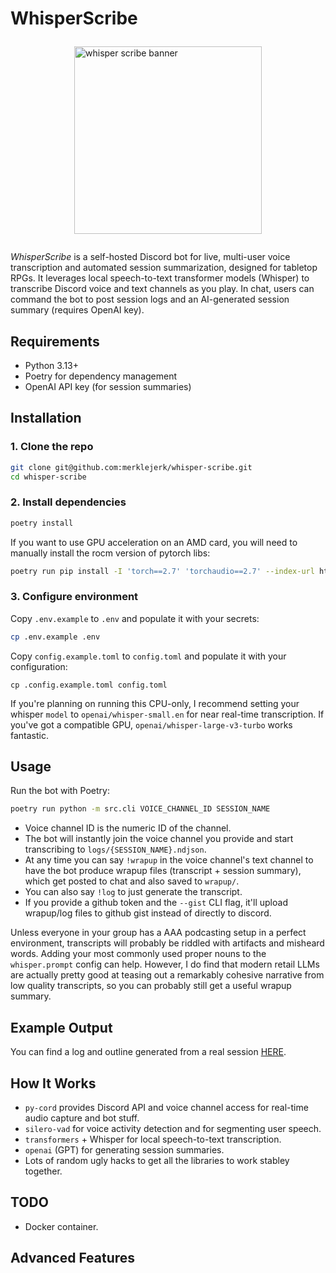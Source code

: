 # WhisperScribe

<img src="static/banner.svg" width="300px" alt="whisper scribe banner" style="display: block; margin: 2em auto">

*WhisperScribe* is a self-hosted Discord bot for live, multi-user voice transcription and automated session summarization, designed for tabletop RPGs. It leverages local speech-to-text transformer models (Whisper) to transcribe Discord voice and text channels as you play. In chat, users can command the bot to post session logs and an AI-generated session summary (requires OpenAI key).

## Requirements

- Python 3.13+
- Poetry for dependency management
- OpenAI API key (for session summaries)

## Installation

### 1. Clone the repo
```bash
git clone git@github.com:merklejerk/whisper-scribe.git
cd whisper-scribe
```
### 2. Install dependencies
```bash
poetry install
```
If you want to use GPU acceleration on an AMD card, you will need to manually install the rocm version of pytorch libs:
```bash
poetry run pip install -I 'torch==2.7' 'torchaudio==2.7' --index-url https://download.pytorch.org/whl/rocm6.3
```
### 3. Configure environment
Copy `.env.example` to `.env` and populate it with your secrets:
```bash
cp .env.example .env
```
Copy `config.example.toml` to `config.toml` and populate it with your configuration:
```
cp .config.example.toml config.toml
```

If you're planning on running this CPU-only, I recommend setting your whisper `model` to `openai/whisper-small.en` for near real-time transcription. If you've got a compatible GPU, `openai/whisper-large-v3-turbo` works fantastic.

## Usage

Run the bot with Poetry:
```bash
poetry run python -m src.cli VOICE_CHANNEL_ID SESSION_NAME
```

- Voice channel ID is the numeric ID of the channel.
- The bot will instantly join the voice channel you provide and start transcribing to `logs/{SESSION_NAME}.ndjson`.
- At any time you can say `!wrapup` in the voice channel's text channel to have the bot produce wrapup files (transcript + session summary), which get posted to chat and also saved to `wrapup/`.
- You can also say `!log` to just generate the transcript.
- If you provide a github token and the `--gist` CLI flag, it'll upload wrapup/log files to github gist instead of directly to discord.

Unless everyone in your group has a AAA podcasting setup in a perfect environment, transcripts will probably be riddled with artifacts and misheard words. Adding your most commonly used proper nouns to the `whisper.prompt` config can help. However, I do find that modern retail LLMs are actually pretty good at teasing out a remarkably cohesive narrative from low quality transcripts, so you can probably still get a useful wrapup summary.

## Example Output

You can find a log and outline generated from a real session [HERE](https://gist.github.com/merklejerk/25c4504a51c7e67b1c7a3b5199459a49).

## How It Works

- `py-cord` provides Discord API and voice channel access for real-time audio capture and bot stuff.
- `silero-vad` for voice activity detection and for segmenting user speech.
- `transformers` + Whisper for local speech-to-text transcription.
- `openai` (GPT) for generating session summaries.
- Lots of random ugly hacks to get all the libraries to work stabley together.

## TODO

- Docker container.

## Advanced Features